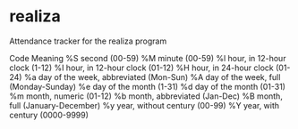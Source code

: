 # realiza
Attendance tracker for the realiza program


Code	Meaning
%S	second (00-59)
%M	minute (00-59)
%l	hour, in 12-hour clock (1-12)
%I	hour, in 12-hour clock (01-12)
%H	hour, in 24-hour clock (01-24)
%a	day of the week, abbreviated (Mon-Sun)
%A	day of the week, full (Monday-Sunday)
%e	day of the month (1-31)
%d	day of the month (01-31)
%m	month, numeric (01-12)
%b	month, abbreviated (Jan-Dec)
%B	month, full (January-December)
%y	year, without century (00-99)
%Y	year, with century (0000-9999)